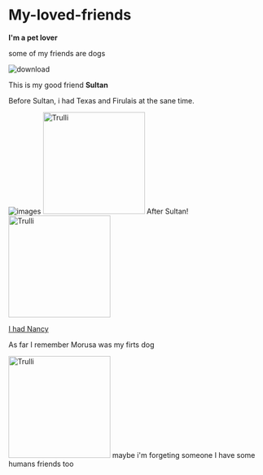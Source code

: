 # My-loved-friends

**I'm a pet lover**

some of my friends are dogs

![download](https://user-images.githubusercontent.com/112630668/208242773-954d5f4d-61a3-4fa8-b18b-7092d6bb6628.jpeg)

This is my good friend **Sultan**

Before Sultan, i had Texas and Firulais at the sane time.

![images](https://user-images.githubusercontent.com/112630668/208299466-a5c19664-0c29-4cd7-a00e-d75c5cbc532e.jpeg)
<img src="https://user-images.githubusercontent.com/112630668/208299403-b43e9cdc-afd2-4c16-abba-88a7ae576614.jpg" alt="Trulli" width="200" height="200">
After Sultan!
<img src="https://user-images.githubusercontent.com/112630668/208305934-4dc57434-4a5c-423f-a74b-a9bfd8356f8c.jpg" alt="Trulli" width="200" height="200">

[ I had Nancy](https://user-images.githubusercontent.com/112630668/208305934-4dc57434-4a5c-423f-a74b-a9bfd8356f8c.jpg)

 As far I remember Morusa was my firts dog
 
<img src="https://user-images.githubusercontent.com/112630668/208311179-cde7b900-4d1e-4998-80db-ce405a9b9d63.jpg" alt="Trulli" width="200" height="200">
maybe i'm forgeting someone
I have some humans friends too
